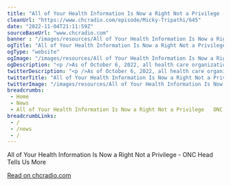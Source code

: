 ```yaml
--- 
title: "All of Your Health Information Is Now a Right Not a Privilege - ONC Head Tells Us More"
cleanUrl: "https://www.chcradio.com/episode/Micky-Tripathi/645"
date: "2022-11-04T21:11:59Z"
sourceBaseUrl: "www.chcradio.com"
banner : "/images/resources/All of Your Health Information Is Now a Right Not a Privilege  ONC Head Tells Us More.jpg"
ogTitle: "All of Your Health Information Is Now a Right Not a Privilege - ONC Head Tells Us More"
ogType: "website"
ogImage: "/images/resources/All of Your Health Information Is Now a Right Not a Privilege  ONC Head Tells Us More.jpg"
ogDescription: "<p />As of October 6, 2022, all health care organizations in the United States are legally required to give patients unrestricted access to all their health records in a digital format.<p />Micky Tripathi, Ph.D., National Coordinator for Health IT at the U.S. Dept. of Health and Human Services, is excited about this change and its ability to empower patients. Yet the free flow of data also poses security risks. He tells hosts Mark Masselli and Margaret Flinter what protections Americans can take and the incredible opportunities health IT offers us during this time of medical challenges."
twitterDescription: "<p />As of October 6, 2022, all health care organizations in the United States are legally required to give patients unrestricted access to all their health records in a digital format.<p />Micky Tripathi, Ph.D., National Coordinator for Health IT at the U.S. Dept. of Health and Human Services, is excited about this change and its ability to empower patients. Yet the free flow of data also poses security risks. He tells hosts Mark Masselli and Margaret Flinter what protections Americans can take and the incredible opportunities health IT offers us during this time of medical challenges."
twitterTitle: "All of Your Health Information Is Now a Right Not a Privilege - ONC Head Tells Us More"
twitterImage: "/images/resources/All of Your Health Information Is Now a Right Not a Privilege  ONC Head Tells Us More.jpg"
breadcrumbs:
 - Home
 - News
 - All of Your Health Information Is Now a Right Not a Privilege   ONC Head Tells Us More
breadcrumbLinks:
 - / 
 - /news
 - / 
---
```

All of Your Health Information Is Now a Right Not a Privilege - ONC Head Tells Us More  
  
[Read on chcradio.com](https://www.chcradio.com/episode/Micky-Tripathi/645)
